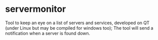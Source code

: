 servermonitor
=============

Tool to keep an eye on a list of servers and services, developed on QT (under Linux but may be compiled for windows too); The tool will send a notification when a server is found down.